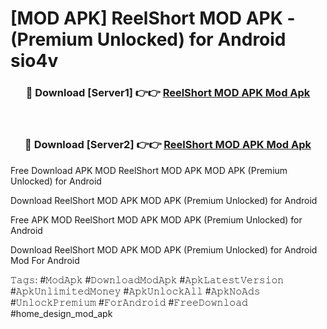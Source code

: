 # [MOD APK] ReelShort MOD APK - (Premium Unlocked) for Android sio4v



<div align="center">
<h3>🔴 Download [Server1] 👉👉 <a href="https://momento.my/?title=ReelShort_MOD_APK">ReelShort MOD APK Mod Apk</a></h3><br>

<h3>🔴 Download [Server2] 👉👉 <a href="https://momento.my/?title=ReelShort_MOD_APK">ReelShort MOD APK Mod Apk</a></h3>
</div>



Free Download APK MOD ReelShort MOD APK MOD APK (Premium Unlocked) for Android

Download ReelShort MOD APK MOD APK (Premium Unlocked) for Android

Free APK MOD ReelShort MOD APK MOD APK (Premium Unlocked) for Android

Download ReelShort MOD APK MOD APK (Premium Unlocked) for Android Mod For Android

𝚃𝚊𝚐𝚜: #𝙼𝚘𝚍𝙰𝚙𝚔 #𝙳𝚘𝚠𝚗𝚕𝚘𝚊𝚍𝙼𝚘𝚍𝙰𝚙𝚔 #𝙰𝚙𝚔𝙻𝚊𝚝𝚎𝚜𝚝𝚅𝚎𝚛𝚜𝚒𝚘𝚗 #𝙰𝚙𝚔𝚄𝚗𝚕𝚒𝚖𝚒𝚝𝚎𝚍𝙼𝚘𝚗𝚎𝚢 #𝙰𝚙𝚔𝚄𝚗𝚕𝚘𝚌𝚔𝙰𝚕𝚕 #𝙰𝚙𝚔𝙽𝚘𝙰𝚍𝚜 #𝚄𝚗𝚕𝚘𝚌𝚔𝙿𝚛𝚎𝚖𝚒𝚞𝚖 #𝙵𝚘𝚛𝙰𝚗𝚍𝚛𝚘𝚒𝚍 #𝙵𝚛𝚎𝚎𝙳𝚘𝚠𝚗𝚕𝚘𝚊𝚍 #home_design_mod_apk
